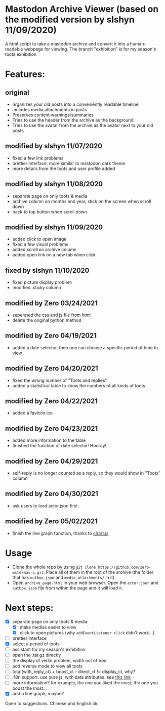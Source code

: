 # Mastodon Archive Viewer (based on the modified version by slshyn 11/09/2020)
A html script to take a mastodon archive and convert it into a human-readable webpage for viewing.
The branch "exhibition" is for my season's toots exhibition.

# Features:
## original
* organizes your old posts into a conveniently readable timeline
* includes media attachments in posts
* Preserves content warnings/summaries
* Tries to use the header from the archive as the background
* Tries to use the avatar from the archive as the avatar next to your old posts
## modified by slshyn 11/07/2020 
* fixed a few link problems
* prettier interface, more similar to mastodon dark theme
* more details from the toots and user profile added
## modified by slshyn 11/08/2020 
* separate page on only toots & media
* archive column on months and year, stick on the screen when scroll down
* back to top button when scroll down
## modified by slshyn 11/09/2020 
* added click to open image
* fixed a few visual problems
* added scroll on archive column
* added open link on a new tab when click
## fixed by slshyn 11/10/2020 
* fixed picture display problem
* modified .sticky column
## modified by Zero 03/24/2021
* seperated the css and js file from html
* delete the original python method
## modified by Zero 04/19/2021
* added a date selector, then one can choose a specific period of time to view
## modified by Zero 04/20/2021
* fixed the wrong number of "Toots and replies"
* added a statistical table to show the numbers of all kinds of toots
## modified by Zero 04/22/2021
* added a favicon.ico
## modified by Zero 04/23/2021
* added more information to the table
* finished the function of date selector! Hooray!
## modified by Zero 04/29/2021
* self-reply is no longer counted as a reply, so they would show in "Toots" column
## modified by Zero 04/30/2021
* ask users to load actor.json first
## modified by Zero 05/02/2021
* finish the line graph function, thanks to [chart.js](https://www.chartjs.org/)

# Usage
* Clone the whole repo by using `git clone https://github.com/zero-mstd/mav-z.git`. Place all of them in the root of the archive (the folder that has `outbox.json` and `media_attachments/` in it).
* Open `archive_page.html` in your web browser. Open the `actor.json` and `outbox.json` file from within the page and it will load it.


# Next steps:

- [x] separate page on only toots & media
	- [x] make medias easier to view
	- [x] click to open pictures (why `addEventListener click` didn't work...)
- [ ] prettier interface
- [x] select a period of toots
- [ ] assistant for my season's exhibition
- [ ] open the .tar.gz directly
- [ ] the display of vedio problem, width out of box
- [ ] add reverse mode to view all toots
- [ ] total(with_reply_ct) + boost_ct - direct_ct != display_ct, why?
- [ ] i18n support. use pure js, with data attributes. see [this link](https://codeburst.io/translating-your-website-in-pure-javascript-98b9fa4ce427)
- [ ] more information? for example, the one you liked the most, the one you boost the most…
- [x] add a line graph, maybe?

Open to suggestions. Chinese and English ok.

